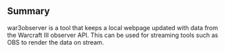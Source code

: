 ## Summary

war3observer is a tool that keeps a local webpage updated with data from the Warcraft III observer API. 
This can be used for streaming tools such as OBS to render the data on stream.
